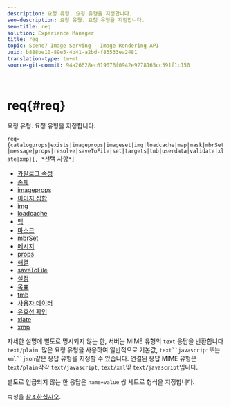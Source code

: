 ```yaml
---
description: 요청 유형. 요청 유형을 지정합니다.
seo-description: 요청 유형. 요청 유형을 지정합니다.
seo-title: req
solution: Experience Manager
title: req
topic: Scene7 Image Serving - Image Rendering API
uuid: b888be10-89e5-4b41-a2bd-f83533ea2481
translation-type: tm+mt
source-git-commit: 94a26628ec619076f0942e9278165cc591f1c150

---
```



# req{#req}

요청 유형. 요청 유형을 지정합니다.

`req={catalogprops|exists|imageprops|imageset|img|loadcache|map|mask|mbrSet|message|props|resolve|saveToFile|set|targets|tmb|userdata|validate|xlate|xmp}[, *`선택 사항`*]`

* [카탈로그 속성](r-catalogprops.md)
* [존재](r-exists.md)
* [imageprops](r-imageprops.md)
* [이미지 집합](r-imageset-req.md)
* [img](r-img.md)
* [loadcache](r-loadcache.md)
* [맵](r-map-req.md)
* [마스크](r-mask-req.md)
* [mbrSet](r-mbrset.md)
* [메시지](r-message.md)
* [props](r-props.md)
* [해결](r-resolve.md)
* [saveToFile](r-savetofile.md)
* [설정](r-set.md)
* [목표](r-targets.md)
* [tmb](r-tmb.md)
* [사용자 데이터](r-userdata.md)
* [유효성 확인](r-is-http-validate.md)
* [xlate](r-xlate.md)
* [xmp](r-xmp.md)

자세한 설명에 별도로 명시되지 않는 한, 서버는 MIME 유형의 `text` 응답을 반환합니다 `text/plain`. 많은 요청 유형을 사용하여 일반적으로 기본값, `text``javascript`또는 `xml``json`같은 응답 유형을 지정할 수 있습니다. 연결된 응답 MIME 유형은 `text/plain`각각 `text/javascript`, `text/xml`및 `text/javascript`입니다.

별도로 언급되지 않는 한 응답은 `name=value` 쌍 세트로 형식을 지정합니다.

속성을 [참조하십시오](../../../../../../is-api/http-ref/image-serving-api-ref/c-http-protocol-reference/c-response-data/c-properties/c-properties.md#concept-49c609fd6de942cab422ee412353c9d9).

